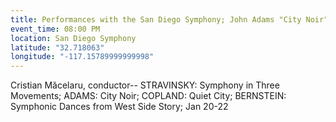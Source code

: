 ```yaml
---
title: Performances with the San Diego Symphony; John Adams "City Noir"
event_time: 08:00 PM
location: San Diego Symphony
latitude: "32.718063"
longitude: "-117.15789999999998"
---
```

Cristian Măcelaru, conductor--
STRAVINSKY: Symphony in Three Movements;
ADAMS: City Noir;
COPLAND: Quiet City;
BERNSTEIN: Symphonic Dances from West Side Story;
Jan 20-22